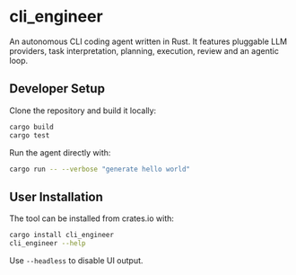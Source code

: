 # cli_engineer

An autonomous CLI coding agent written in Rust. It features pluggable LLM providers, task interpretation, planning, execution, review and an agentic loop.

## Developer Setup

Clone the repository and build it locally:

```bash
cargo build
cargo test
```

Run the agent directly with:

```bash
cargo run -- --verbose "generate hello world"
```


## User Installation

The tool can be installed from crates.io with:

```bash
cargo install cli_engineer
cli_engineer --help
```

Use `--headless` to disable UI output.
